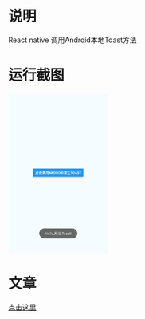 # 说明

React native 调用Android本地Toast方法

# 运行截图

<img src="https://github.com/picksomething/CallNativeToast/blob/master/imgs/qq_pic_merged_1505732794971.jpg" width = "200" height = "320" alt="图片名称" align=center />

# 文章

[点击这里](http://www.picksomething.cn/?p=588)
